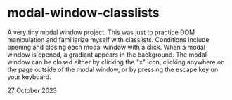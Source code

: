 # modal-window-classlists

A very tiny modal window project. This was just to practice DOM manipulation and familiarize myself with classlists.
Conditions include opening and closing each modal window with a click. When a modal window is opened, a gradiant appears in
the background. The modal window can be closed either by clicking the "x" icon, clicking anywhere on the page outside of the modal window, or by pressing the escape key on your keyboard.

27 October 2023
